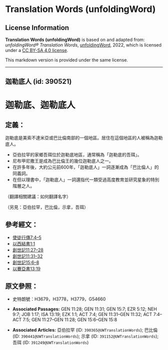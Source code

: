 # Translation Words (unfoldingWord)

## License Information

**Translation Words (unfoldingWord)** is based on and adapted from: _unfoldingWord® Translation Words_, [unfoldingWord](https://unfoldingword.org/utw), 2022, which is licensed under a [CC BY-SA 4.0 license](https://creativecommons.org/licenses/by-sa/4.0/legalcode.en).

This markdown version is provided under the same license.



--------------------------------

## 迦勒底人 (id: 390521)

迦勒底、迦勒底人
========

定義：
---

迦勒底是美索不達米亞或巴比倫南部的一個地區。居住在這個地區的人被稱為迦勒底人。

* 亞伯拉罕的家鄉吾珥位於迦勒底地區，通常稱為「迦勒底的吾珥」。
* 尼布甲尼撒王是成為巴比倫王的幾位迦勒底人之一。
* 在許多年後，大約公元前600年，「迦勒底人」一詞逐漸成為「巴比倫人」的同義詞。
* 在但以理書中，「迦勒底人」一詞還指代一類受過高度教育並研究星象的特別階層之人。

（翻譯相關建議：如何翻譯名字）

（另見：亞伯拉罕，巴比倫，示拿，吾珥）

參考經文：
-----

* [使徒行傳7:4–5](https://ref.ly/Acts7:4-Acts7:5)
* [以西結書1:1](https://ref.ly/Ezek1:1)
* [創世記11:27–28](https://ref.ly/Gen11:27-Gen11:28)
* [創世記11:31–32](https://ref.ly/Gen11:31-Gen11:32)
* [創世記15:6–8](https://ref.ly/Gen15:6-Gen15:8)
* [以賽亞書13:19](https://ref.ly/Isa13:19)

原文參照：
-----

* 史特朗號：H3679，H3778，H3779，G54660

* **Associated Passages:** GEN 11:28; GEN 11:31; GEN 15:7; EZR 5:12; NEH 9:7; JOB 1:17; ISA 13:19; EZK 1:1; ACT 7:4; GEN 11:31–GEN 11:32; ACT 7:4–ACT 7:5; GEN 11:27–GEN 11:28; GEN 15:6–GEN 15:8
* **Associated Articles:** 亞伯拉罕 (ID: `390365@UWTranslationWords`); 巴比倫 (ID: `390441@UWTranslationWords`); 示拿 (ID: `391152@UWTranslationWords`); 吾珥 (ID: `391249@UWTranslationWords`)

